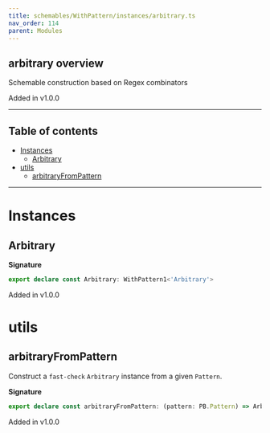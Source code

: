 ```yaml
---
title: schemables/WithPattern/instances/arbitrary.ts
nav_order: 114
parent: Modules
---
```


## arbitrary overview

Schemable construction based on Regex combinators

Added in v1.0.0

---

<h2 class="text-delta">Table of contents</h2>

- [Instances](#instances)
  - [Arbitrary](#arbitrary)
- [utils](#utils)
  - [arbitraryFromPattern](#arbitraryfrompattern)

---

# Instances

## Arbitrary

**Signature**

```ts
export declare const Arbitrary: WithPattern1<'Arbitrary'>
```

Added in v1.0.0

# utils

## arbitraryFromPattern

Construct a `fast-check` `Arbitrary` instance from a given `Pattern`.

**Signature**

```ts
export declare const arbitraryFromPattern: (pattern: PB.Pattern) => Arb.Arbitrary<string>
```

Added in v1.0.0
